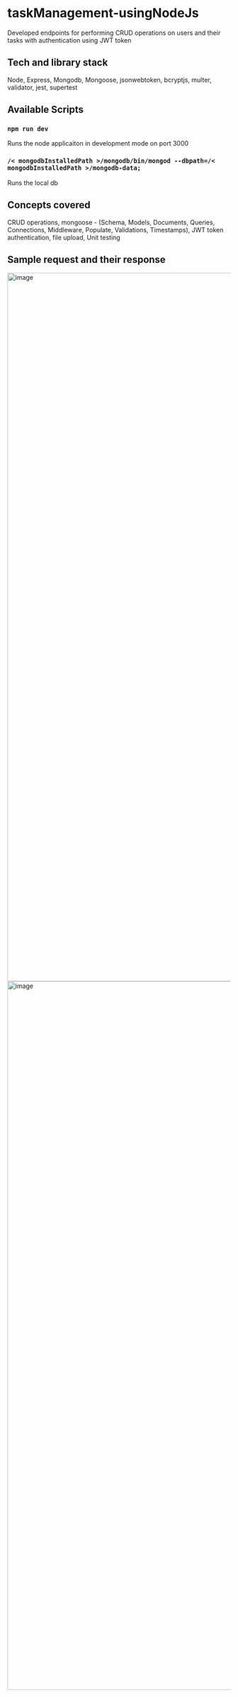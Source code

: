 # taskManagement-usingNodeJs
Developed endpoints for performing CRUD operations on users and their tasks with authentication using JWT token
## Tech and library stack
Node, Express, Mongodb, Mongoose, jsonwebtoken, bcryptjs, multer, validator, jest, supertest
## Available Scripts
### `npm run dev`
Runs the node applicaiton in development mode on port 3000
### `/< mongodbInstalledPath >/mongodb/bin/mongod --dbpath=/< mongodbInstalledPath >/mongodb-data;`
Runs the local db
## Concepts covered
CRUD operations, mongoose - (Schema, Models, Documents, Queries, Connections, Middleware, Populate, Validations, Timestamps), JWT token authentication, file upload, Unit testing 
## Sample request and their response
<img width="1596" alt="image" src="https://user-images.githubusercontent.com/36078662/232312928-0ab58066-d450-4b63-88d8-3b6299e415cb.png">
<img width="1596" alt="image" src="https://user-images.githubusercontent.com/36078662/232313024-3ccf1fa2-7169-4766-b500-6bfba7d8a606.png">
